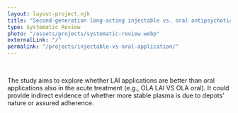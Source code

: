 ```yaml
---
layout: layout-project.njk
title: "Second-generation long-acting injectable vs. oral antipsychotics or placebo in the acute phase of schizophrenia"
type: Systematic Review
photo: "/assets/projects/systematic-review.webp"
externalLink: "/"
permalink: "/projects/injectable-vs-oral-application/"
---
```


<br>

The study aims to explore whether LAI applications are better than oral applications also in the acute treatment (e.g., OLA LAI VS OLA oral). It could provide indirect evidence of whether more stable plasma is due to depots’ nature or assured adherence.

<br></br>